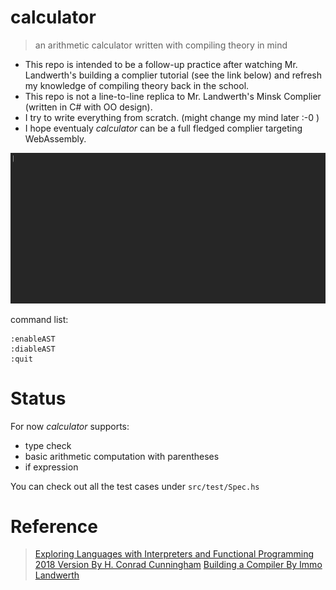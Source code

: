 # calculator

> an arithmetic calculator written with compiling theory in mind

- This repo is intended to be a follow-up practice after watching Mr. Landwerth's building a complier tutorial (see the link below) and  refresh my knowledge of compiling theory back in the school.
- This repo is not a line-to-line replica to Mr. Landwerth's Minsk Complier (written in C# with OO design).
- I try to write everything from scratch. (might change my mind later :-0 )
- I hope eventualy *calculator* can be a full fledged complier targeting WebAssembly. 

![demo](./img/demo.gif)

command list:

```
:enableAST
:diableAST
:quit
```

# Status

For now *calculator* supports:

- type check
- basic arithmetic computation with parentheses
- if expression

You can check out all the test cases under `src/test/Spec.hs`

# Reference

> [Exploring Languages with Interpreters and Functional Programming 2018 Version By H. Conrad Cunningham](https://john.cs.olemiss.edu/~hcc/csci450/ELIFP/)
> [Building a Compiler By Immo Landwerth](https://www.youtube.com/playlist?list=PLRAdsfhKI4OWNOSfS7EUu5GRAVmze1t2y)

